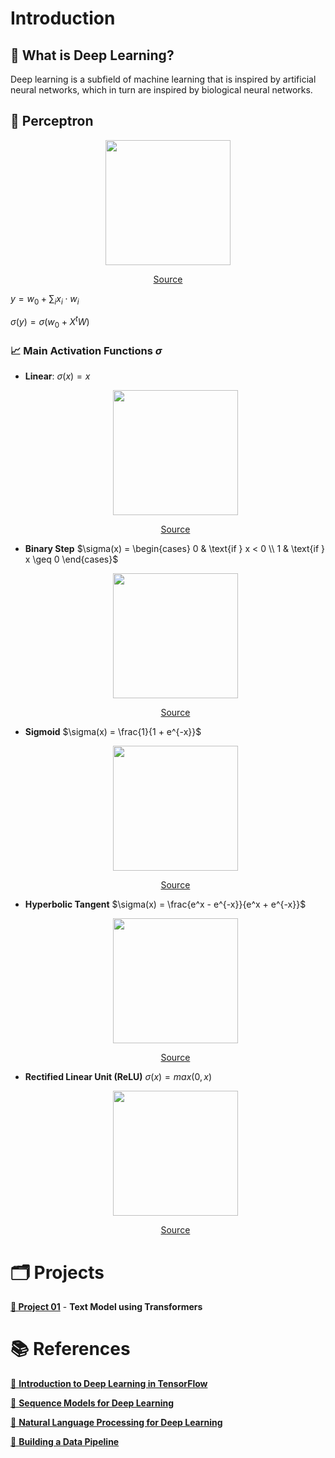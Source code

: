 # Introduction

## 🤔 What is Deep Learning?

Deep learning is a subfield of machine learning that is inspired by artificial neural networks, which in turn are inspired by biological neural networks.

## 🧠 Perceptron

<p align=center>
    <img src="https://miro.medium.com/v2/resize:fit:828/format:webp/1*OHJhS89QGKVuP1FFRzEw-w.png" height=200>
    <p align=center>
        <a href="https://becominghuman.ai/a-brief-introduction-to-perceptron-f3b9bade8f67">Source</a>
    </p>
</p>

$y = w_0 + \sum_i{x_i \cdot w_i}$

$\sigma(y) = \sigma \left(w_0 + X^t W \right)$

### 📈 Main Activation Functions $\sigma$

- **Linear**:
    $\sigma(x) = x$

    <p align=center>
        <img src="https://assets-global.website-files.com/5d7b77b063a9066d83e1209c/60d244bb0e12c94fb442c01e_pasted%20image%200%20(4).jpg" height=200>
        <p align=center>
            <a href="https://www.v7labs.com/blog/neural-networks-activation-functions">Source</a>
        </p>
    </p>

- **Binary Step**
    $\sigma(x) = \begin{cases} 0 & \text{if } x < 0 \\ 1 & \text{if } x \geq 0 \end{cases}$

    <p align=center>
        <img src="https://assets-global.website-files.com/5d7b77b063a9066d83e1209c/60d2449a8f32de661dfd2c8b_pasted%20image%200%20(3).jpg" height=200>
        <p align=center>
            <a href="https://www.v7labs.com/blog/neural-networks-activation-functions">Source</a>
        </p>
    </p>

- **Sigmoid**
    $\sigma(x) = \frac{1}{1 + e^{-x}}$

    <p align=center>
        <img src="https://assets-global.website-files.com/5d7b77b063a9066d83e1209c/60d24547f85f71e3bd2339f8_pasted%20image%200%20(5).jpg" height=200>
        <p align=center>
            <a href="https://www.v7labs.com/blog/neural-networks-activation-functions">Source</a>
        </p>
    </p>

- **Hyperbolic Tangent**
    $\sigma(x) = \frac{e^x - e^{-x}}{e^x + e^{-x}}$

    <p align=center>
        <img src="https://assets-global.website-files.com/5d7b77b063a9066d83e1209c/60d246555e0bd43f4bf17b77_Group%2022.jpg" height=200>
        <p align=center>
            <a href="https://www.v7labs.com/blog/neural-networks-activation-functions">Source</a>
        </p>
    </p>

- **Rectified Linear Unit (ReLU)**
    $\sigma(x) = max(0, x)$

    <p align=center>
        <img src="https://assets-global.website-files.com/5d7b77b063a9066d83e1209c/60d24d1ac2cc1ded69730feb_relu.jpg" height=200>
        <p align=center>
            <a href="https://www.v7labs.com/blog/neural-networks-activation-functions">Source</a>
        </p>
    </p>

# 🗂️ Projects

[**🎯 Project 01**](./Project_01/) - **Text Model using Transformers**

<!-- [**🎯 Project 02**](./Project_02/) - **Airflow Data Pipeline to Download Podcasts** -->

# 📚 References

[🏅 **Introduction to Deep Learning in TensorFlow**](https://app.dataquest.io/view_cert/3GW5ERVTQS9GXOAXNIX0)

[🏅 **Sequence Models for Deep Learning**](https://app.dataquest.io/view_cert/7IDVYO692UR4CSKO36ZG)

[🏅 **Natural Language Processing for Deep Learning**](https://app.dataquest.io/view_cert/F8D002085ETY5RPY6GVW)

[🏅 **Building a Data Pipeline**](https://app.dataquest.io/view_cert/NRYMTU8H56I5YVXWASUH)
